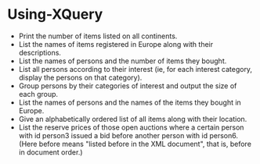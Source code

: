 # Using-XQuery

- Print the number of items listed on all continents.
- List the names of items registered in Europe along with their descriptions.
- List the names of persons and the number of items they bought.
- List all persons according to their interest (ie, for each interest category, display the persons on that category).
- Group persons by their categories of interest and output the size of each group.
- List the names of persons and the names of the items they bought in Europe.
- Give an alphabetically ordered list of all items along with their location.
- List the reserve prices of those open auctions where a certain person with id person3 issued a bid before another person with id person6. (Here before means "listed before in the XML document", that is, before in document order.)
